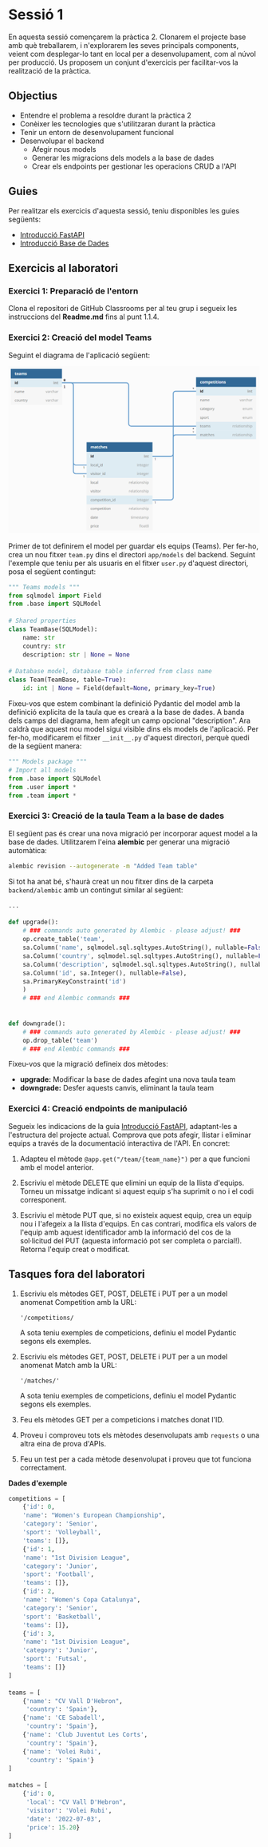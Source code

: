 # Sessió 1
En aquesta sessió començarem la pràctica 2. Clonarem el projecte base amb què treballarem, i n'explorarem les seves
principals components, veient com desplegar-lo tant en local per a desenvolupament, com al núvol per producció. Us proposem
un conjunt d'exercicis per facilitar-vos la realització de la pràctica.

## Objectius
* Entendre el problema a resoldre durant la pràctica 2
* Conèixer les tecnologies que s'utilitzaran durant la pràctica
* Tenir un entorn de desenvolupament funcional
* Desenvolupar el backend
  * Afegir nous models
  * Generar les migracions dels models a la base de dades
  * Crear els endpoints per gestionar les operacions CRUD a l'API

## Guies
Per realitzar els exercicis d'aquesta sessió, teniu disponibles les guies següents:
* [Introducció FastAPI](guies/intro_FastAPI.md)
* [Introducció Base de Dades](guies/intro_db.md)

## Exercicis al laboratori

### Exercici 1: Preparació de l'entorn

Clona el repositori de GitHub Classrooms per al teu grup i segueix les instruccions del **Readme.md** fins al punt 1.1.4.


### Exercici 2: Creació del model Teams 

Seguint el diagrama de l'aplicació següent:

![image](figures/DiagramaClases.png)

Primer de tot definirem el model per guardar els equips (Teams). Per fer-ho, crea un nou fitxer ```team.py``` dins el 
directori ```app/models``` del backend. Seguint l'exemple que teniu per als usuaris en el fitxer ```user.py``` d'aquest directori,
posa el següent contingut:

```python
""" Teams models """
from sqlmodel import Field
from .base import SQLModel

# Shared properties
class TeamBase(SQLModel):
    name: str
    country: str
    description: str | None = None
    
# Database model, database table inferred from class name
class Team(TeamBase, table=True):
    id: int | None = Field(default=None, primary_key=True)
```

Fixeu-vos que estem combinant la definició Pydantic del model amb la definició explicita de la taula que es crearà a la
base de dades. A banda dels camps del diagrama, hem afegit un camp opcional "description". Ara caldrà que aquest nou model sigui visible dins els models de l'aplicació. Per fer-ho, modificarem el 
fitxer ```__init__.py``` d'aquest directori, perquè quedi de la següent manera:

```python
""" Models package """
# Import all models
from .base import SQLModel
from .user import *
from .team import *
```

### Exercici 3: Creació de la taula Team a la base de dades 

El següent pas és crear una nova migració per incorporar aquest model a la base de dades. Utilitzarem l'eina **alembic** per
generar una migració automàtica:

```bash
alembic revision --autogenerate -m "Added Team table"
```

Si tot ha anat bé, s'haurà creat un nou fitxer dins de la carpeta ```backend/alembic``` amb un contingut similar al següent:
```python
...

def upgrade():
    # ### commands auto generated by Alembic - please adjust! ###
    op.create_table('team',
    sa.Column('name', sqlmodel.sql.sqltypes.AutoString(), nullable=False),
    sa.Column('country', sqlmodel.sql.sqltypes.AutoString(), nullable=False),
    sa.Column('description', sqlmodel.sql.sqltypes.AutoString(), nullable=True),
    sa.Column('id', sa.Integer(), nullable=False),
    sa.PrimaryKeyConstraint('id')
    )
    # ### end Alembic commands ###


def downgrade():
    # ### commands auto generated by Alembic - please adjust! ###
    op.drop_table('team')
    # ### end Alembic commands ###
```

Fixeu-vos que la migració defineix dos mètodes:
* **upgrade:** Modificar la base de dades afegint una nova taula team
* **downgrade:** Desfer aquests canvis, eliminant la taula team


### Exercici 4: Creació endpoints de manipulació 

Segueix les indicacions de la guia [Introducció FastAPI](guies/intro_FastAPI.md), adaptant-les a l'estructura del projecte actual.
Comprova que pots afegir, llistar i eliminar equips a través de la documentació interactiva de l'API. En concret:

1. Adapteu el mètode `@app.get("/team/{team_name}")` per a que funcioni amb el model anterior.

2. Escriviu el mètode DELETE que elimini un equip de la llista d'equips. Torneu un missatge indicant si aquest equip s'ha suprimit o no i el codi corresponent.

3. Escriviu el mètode PUT que, si no existeix aquest equip, crea un equip nou i l'afegeix a la llista d'equips. En cas contrari, modifica els valors de l'equip amb aquest identificador amb la informació del cos de la sol·licitud del PUT (aquesta informació pot ser completa o parcial!). Retorna l'equip creat o modificat.


## Tasques fora del laboratori

1.  Escriviu els mètodes GET, POST, DELETE i PUT per a un model anomenat Competition amb la URL:

        '/competitions/
    A sota teniu exemples de competicions, definiu el model Pydantic segons els exemples.

2.  Escriviu els mètodes GET, POST, DELETE i PUT per a un model anomenat Match amb la URL:

        '/matches/'

    A sota teniu exemples de competicions, definiu el model Pydantic segons els exemples.

3. Feu els mètodes GET per a competicions i matches donat l'ID. 
    
4. Proveu i comproveu tots els mètodes desenvolupats amb `requests` o una altra eina de prova d'APIs.

5. Feu un test per a cada mètode desenvolupat i proveu que tot funciona correctament.

**Dades d'exemple**

``` python
competitions = [
    {'id': 0,
    'name': "Women's European Championship",
    'category': 'Senior',
    'sport': 'Volleyball',
    'teams': []},
    {'id': 1,
    'name': "1st Division League",
    'category': 'Junior',
    'sport': 'Football',
    'teams': []},
    {'id': 2,
    'name': "Women's Copa Catalunya",
    'category': 'Senior',
    'sport': 'Basketball',
    'teams': []},
    {'id': 3,
    'name': "1st Division League",
    'category': 'Junior',
    'sport': 'Futsal',
    'teams': []}
]

teams = [
    {'name': "CV Vall D'Hebron",
     'country': 'Spain'},
    {'name': 'CE Sabadell',
     'country': 'Spain'},
    {'name': 'Club Juventut Les Corts',
     'country': 'Spain'},
    {'name': 'Volei Rubi',
     'country': 'Spain'}
]

matches = [
    {'id': 0,
     'local': "CV Vall D'Hebron",
     'visitor': 'Volei Rubi',
     'date': '2022-07-03',
     'price': 15.20}
]
``` 
